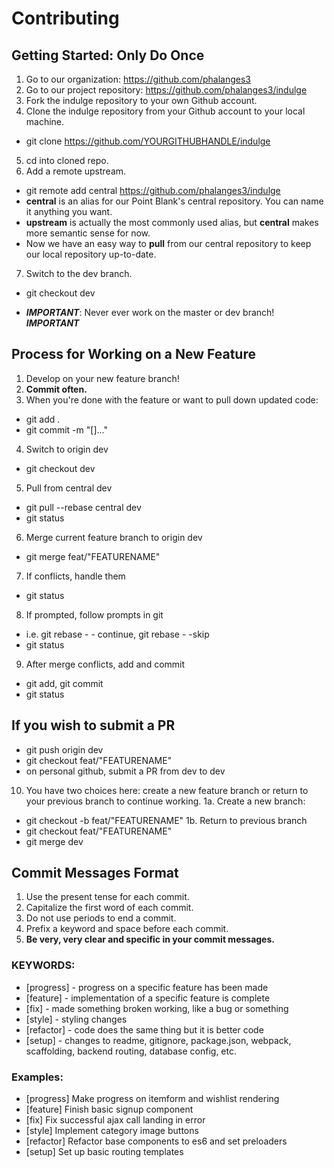 # Contributing

## Getting Started: Only Do Once ##
1. Go to our organization: https://github.com/phalanges3
2. Go to our project repository: https://github.com/phalanges3/indulge
3. Fork the indulge repository to your own Github account.
4. Clone the indulge repository from your Github account to your local machine.
  - git clone https://github.com/YOURGITHUBHANDLE/indulge
5. cd into cloned repo.
6. Add a remote upstream. 
  - git remote add central https://github.com/phalanges3/indulge
  - **central** is an alias for our Point Blank's central repository. You can name it anything you want. 
  - **upstream** is actually the most commonly used alias, but **central** makes more semantic sense for now.
  - Now we have an easy way to **pull** from our central repository to keep our local repository up-to-date.
7. Switch to the dev branch.
  - git checkout dev



  - ***IMPORTANT***: Never ever work on the master or dev branch! ***IMPORTANT***

## Process for Working on a New Feature ##
1. Develop on your new feature branch!
2. **Commit often.**
3. When you're done with the feature or want to pull down updated code:
  - git add .
  - git commit -m "[]..."
4. Switch to origin dev
  - git checkout dev
5. Pull from central dev
  - git pull --rebase central dev
  - git status
6. Merge current feature branch to origin dev
  - git merge feat/"FEATURENAME"
7. If conflicts, handle them
  - git status
8. If prompted, follow prompts in git
  - i.e. git rebase - - continue, git rebase - -skip
  - git status
9. After merge conflicts, add and commit
  - git add, git commit
  - git status
## If you wish to submit a PR
  - git push origin dev
  - git checkout feat/"FEATURENAME"
  - on personal github, submit a PR from dev to dev
10. You have two choices here: create a new feature branch or return to your previous branch to continue working.
  1a. Create a new branch:
   - git checkout -b feat/"FEATURENAME"
  1b. Return to previous branch
  - git checkout feat/"FEATURENAME"
  - git merge dev
  
## Commit Messages Format ##
1. Use the present tense for each commit.
2. Capitalize the first word of each commit.
3. Do not use periods to end a commit.
4. Prefix a keyword and space before each commit. 
4. **Be very, very clear and specific in your commit messages.**

### KEYWORDS: ###
- [progress] - progress on a specific feature has been made
- [feature] - implementation of a specific feature is complete
- [fix] - made something broken working, like a bug or something
- [style] - styling changes
- [refactor] - code does the same thing but it is better code
- [setup] - changes to readme, gitignore, package.json, webpack, scaffolding, backend routing, database config, etc.

### Examples: ###
- [progress] Make progress on itemform and wishlist rendering
- [feature] Finish basic signup component
- [fix] Fix successful ajax call landing in error
- [style] Implement category image buttons
- [refactor] Refactor base components to es6 and set preloaders
- [setup] Set up basic routing templates